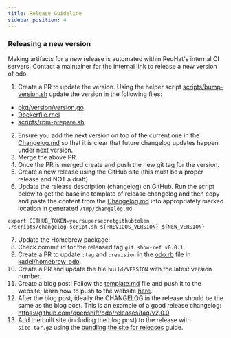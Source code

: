 ```yaml
---
title: Release Guideline
sidebar_position: 4
---
```


### Releasing a new version

Making artifacts for a new release is automated within RedHat's internal CI servers. Contact a maintainer for the internal link to release a new version of odo.

1. Create a PR to update the version. Using the helper script [scripts/bump-version.sh](https://github.com/openshift/odo/blob/main/scripts/bump-version.sh) update the version in the following files:
  - [pkg/version/version.go](https://github.com/openshift/odo/blob/main/pkg/version/version.go)
  - [Dockerfile.rhel](https://github.com/openshift/odo/blob/main/Dockerfile.rhel)
  - [scripts/rpm-prepare.sh](https://github.com/openshift/odo/blob/main/scripts/rpm-prepare.sh)
2. Ensure you add the next version on top of the current one in the [Changelog.md](https://github.com/openshift/odo/blob/main/Changelog.md) so that it is clear that future changelog updates happen under next version.
3. Merge the above PR.
4. Once the PR is merged create and push the new git tag for the version.
5. Create a new release using the GitHub site (this must be a proper release and NOT a draft).
6. Update the release description (changelog) on GitHub.
   Run the script below to get the baseline template of release changelog and then copy and paste the content from the [Changelog.md](https://github.com/openshift/odo/blob/main/Changelog.md) into appropriately marked location in generated `/tmp/changelog.md`.
  ```shell
  export GITHUB_TOKEN=yoursupersecretgithubtoken
  ./scripts/changelog-script.sh ${PREVIOUS_VERSION} ${NEW_VERSION}
  ```
7. Update the Homebrew package:
  1. Check commit id for the released tag `git show-ref v0.0.1`
  2. Create a PR to update `:tag` and `:revision` in the [odo.rb](https://github.com/kadel/homebrew-odo/blob/master/Formula/odo.rb) file in [kadel/homebrew-odo](https://github.com/kadel/homebrew-odo).
  3. Create a PR and update the file `build/VERSION` with the  latest version number.
  4. Create a blog post! Follow the [template.md](https://github.com/openshift/odo/blob/main/RELEASE_TEMPLATE.md) file and push it to the website; learn how to push to the website [here](docs.md).
  5. After the blog post, ideally the CHANGELOG in the release should be the same as the blog post. This is an example of a good release changelog: <https://github.com/openshift/odo/releases/tag/v2.0.0>
  6. Add the built site (including the blog post) to the release with `site.tar.gz` using the [bundling the site for releases](https://github.com/openshift/odo/tree/gh-pages#bundling-the-site-for-releases) guide.

